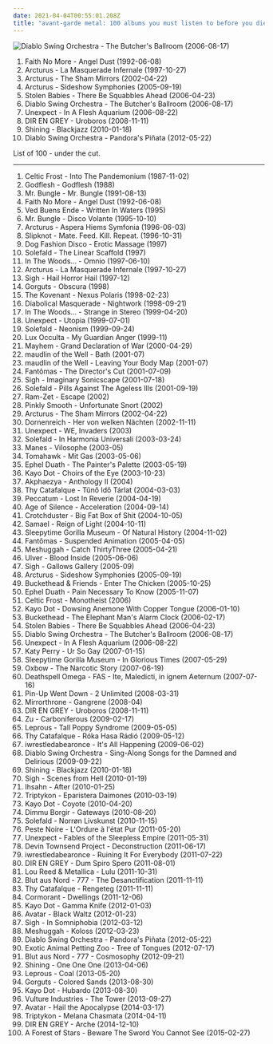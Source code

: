 ```yaml
---
date: 2021-04-04T00:55:01.208Z
title: "avant-garde metal: 100 albums you must listen to before you die"
---
```

![Diablo Swing Orchestra - The Butcher&#39;s Ballroom (2006-08-17)](http://coverartarchive.org/release/35b41b77-c4f8-3c1f-8041-901565f9f45d/1111418808-500.jpg "Diablo Swing Orchestra - The Butcher's Ballroom (2006-08-17)")
<ol class="albums">
<li data-cover="http://coverartarchive.org/release/9a25698c-bf29-3297-a05f-80f68c736e14/25332108545-500.jpg" data-tags="alternative rock, rock, alternative metal" role="button">Faith No More - Angel Dust (1992-06-08)</li>
<li data-cover="http://coverartarchive.org/release/641293ff-c29e-483c-8f79-b07eab011344/6167514371-500.jpg" data-tags="avant-garde metal" role="button">Arcturus - La Masquerade Infernale (1997-10-27)</li>
<li data-cover="https://img.discogs.com/GYhZ7K6fOzCcdRdNDHBJZJ74sHU=/fit-in/280x278/filters:strip_icc():format(jpeg):mode_rgb():quality(90)/discogs-images/R-2349420-1278742285.jpeg.jpg" data-tags="avant-garde metal, progressive metal" role="button">Arcturus - The Sham Mirrors (2002-04-22)</li>
<li data-cover="http://coverartarchive.org/release/b3c03147-9b30-4fda-88ea-44fe6718d288/15541386321-500.jpg" data-tags="avant-garde metal, progressive metal" role="button">Arcturus - Sideshow Symphonies (2005-09-19)</li>
<li data-cover="https://img.discogs.com/_WvdlxzvdlW_t29Zv6LxUmTZbCo=/fit-in/500x444/filters:strip_icc():format(jpeg):mode_rgb():quality(90)/discogs-images/R-1071952-1189969034.jpeg.jpg" data-tags="avant-garde metal, dark cabaret, avantgarde metal" role="button">Stolen Babies - There Be Squabbles Ahead (2006-04-23)</li>
<li data-cover="http://coverartarchive.org/release/35b41b77-c4f8-3c1f-8041-901565f9f45d/1111418808-500.jpg" data-tags="avant-garde metal, symphonic metal, progressive metal" role="button">Diablo Swing Orchestra - The Butcher's Ballroom (2006-08-17)</li>
<li data-cover="https://via.placeholder.com/450" data-tags="avant-garde metal, experimental" role="button">Unexpect - In A Flesh Aquarium (2006-08-22)</li>
<li data-cover="http://coverartarchive.org/release/fb296c28-e379-4405-9bb4-c24793685c6c/20605730802-500.jpg" data-tags="alternative metal, progressive metal, j-metal" role="button">DIR EN GREY - Uroboros (2008-11-11)</li>
<li data-cover="http://coverartarchive.org/release/09607242-9d17-3800-99f9-dd1933b49121/4023323401-500.jpg" data-tags="experimental, avant-garde metal, jazz metal" role="button">Shining - Blackjazz (2010-01-18)</li>
<li data-cover="http://coverartarchive.org/release/6bffe6c4-5f7f-42f6-b0af-4014cee6fa18/7957344650-500.jpg" data-tags="avant-garde metal, progressive metal" role="button">Diablo Swing Orchestra - Pandora's Piñata (2012-05-22)</li>
</ol>
List of 100 - under the cut.
<!-- more -->

_________________

<ol class="albums">
<li data-cover="http://coverartarchive.org/release/3d664bf1-22f3-4651-b4b1-83521ed4145d/14898575688-500.jpg" data-tags="thrash metal, avant-garde metal" role="button">
Celtic Frost - Into The Pandemonium (1987-11-02)
</li>
<li data-cover="http://coverartarchive.org/release/f860914b-82a5-39c1-a63b-7e1a77b58d53/15829726302-500.jpg" data-tags="industrial metal, industrial" role="button">
Godflesh - Godflesh (1988)
</li>
<li data-cover="https://via.placeholder.com/450" data-tags="experimental" role="button">
Mr. Bungle - Mr. Bungle (1991-08-13)
</li>
<li data-cover="http://coverartarchive.org/release/9a25698c-bf29-3297-a05f-80f68c736e14/25332108545-500.jpg" data-tags="alternative rock, rock, alternative metal" role="button">
Faith No More - Angel Dust (1992-06-08)
</li>
<li data-cover="http://coverartarchive.org/release/9cef27a5-992b-4297-ade4-a107b2c2c2bd/15269986537-500.jpg" data-tags="black metal, progressive metal" role="button">
Ved Buens Ende - Written In Waters (1995)
</li>
<li data-cover="http://coverartarchive.org/release/3d6c4428-a338-3a6e-bae3-6e28019db5c6/22838233669-500.jpg" data-tags="experimental, avant-garde" role="button">
Mr. Bungle - Disco Volante (1995-10-10)
</li>
<li data-cover="https://img.discogs.com/PET2jzdLAHFifRSonHwKZ7eJ6ck=/fit-in/600x600/filters:strip_icc():format(jpeg):mode_rgb():quality(90)/discogs-images/R-400951-1507214250-9127.jpeg.jpg" data-tags="black metal" role="button">
Arcturus - Aspera Hiems Symfonia (1996-06-03)
</li>
<li data-cover="http://coverartarchive.org/release/ce4722b7-7d58-4f7d-b76d-cb4b37fb661b/1069838540-500.jpg" data-tags="metal, nu metal" role="button">
Slipknot - Mate. Feed. Kill. Repeat. (1996-10-31)
</li>
<li data-cover="http://coverartarchive.org/release/5f939ba7-e601-4ee9-9018-1cdc137398cd/6061331968-500.jpg" data-tags="ska, avant-garde, avant-garde metal" role="button">
Dog Fashion Disco - Erotic Massage (1997)
</li>
<li data-cover="http://coverartarchive.org/release/74020eb9-4860-4c6c-8126-af55689a9b22/14993934735-500.jpg" data-tags="black metal, avant-garde metal" role="button">
Solefald - The Linear Scaffold (1997)
</li>
<li data-cover="http://coverartarchive.org/release/c97e3d59-6ed3-42f2-9a95-a69a7581ea64/5313520123-500.jpg" data-tags="progressive metal" role="button">
In The Woods... - Omnio (1997-06-10)
</li>
<li data-cover="http://coverartarchive.org/release/641293ff-c29e-483c-8f79-b07eab011344/6167514371-500.jpg" data-tags="avant-garde metal" role="button">
Arcturus - La Masquerade Infernale (1997-10-27)
</li>
<li data-cover="http://coverartarchive.org/release/50b9a8dc-fb9b-4872-839d-44ce9ec5a978/25640443565-500.jpg" data-tags="black metal, progressive metal, avant-garde metal" role="button">
Sigh - Hail Horror Hail (1997-12)
</li>
<li data-cover="https://img.discogs.com/_EXEd879PXcNdjYtdllk7zctlcc=/fit-in/600x600/filters:strip_icc():format(jpeg):mode_rgb():quality(90)/discogs-images/R-3755131-1468966762-1443.jpeg.jpg" data-tags="technical death metal, death metal" role="button">
Gorguts - Obscura (1998)
</li>
<li data-cover="http://coverartarchive.org/release/6b33c05d-62f7-4a42-9e1e-155499ba9534/14113644758-500.jpg" data-tags="black metal, melodic black metal" role="button">
The Kovenant - Nexus Polaris (1998-02-23)
</li>
<li data-cover="http://coverartarchive.org/release/757a25d7-2175-4b03-a13e-b634e721230b/19391920185-500.jpg" data-tags="black metal" role="button">
Diabolical Masquerade - Nightwork (1998-09-21)
</li>
<li data-cover="http://coverartarchive.org/release/7da40e8a-389b-4a55-a47d-3c30591f4f88/20370662106-500.jpg" data-tags="progressive metal" role="button">
In The Woods... - Strange in Stereo (1999-04-20)
</li>
<li data-cover="http://coverartarchive.org/release/ac262c95-f38b-43a7-afc1-16161ca9692d/11228519805-500.jpg" data-tags="death metal, avant-garde metal, black metal, metal, progressive metal" role="button">
Unexpect - Utopia (1999-07-01)
</li>
<li data-cover="https://img.discogs.com/uHJHUN9TOlxPQTZ6LVBCkeBS1zw=/fit-in/500x500/filters:strip_icc():format(jpeg):mode_rgb():quality(90)/discogs-images/R-2728844-1299949695.jpeg.jpg" data-tags="avant-garde metal" role="button">
Solefald - Neonism (1999-09-24)
</li>
<li data-cover="http://coverartarchive.org/release/9ff0ff83-0b85-4f18-9de0-9daac8cc0711/4861600829-500.jpg" data-tags="avant-garde metal, symphonic black metal, black metal" role="button">
Lux Occulta - My Guardian Anger (1999-11)
</li>
<li data-cover="http://coverartarchive.org/release/12e3767d-d674-4150-bc52-9d197c7778c1/13866484117-500.jpg" data-tags="black metal" role="button">
Mayhem - Grand Declaration of War (2000-04-29)
</li>
<li data-cover="https://img.discogs.com/Ze3KWEvCfibustHzF88tq0DqDz4=/fit-in/600x600/filters:strip_icc():format(jpeg):mode_rgb():quality(90)/discogs-images/R-1040831-1187159149.jpeg.jpg" data-tags="progressive metal" role="button">
maudlin of the Well - Bath (2001-07)
</li>
<li data-cover="https://img.discogs.com/53jyouQoJOdsjIs0bbH8y10UnnM=/fit-in/600x596/filters:strip_icc():format(jpeg):mode_rgb():quality(90)/discogs-images/R-996410-1182359239.jpeg.jpg" data-tags="progressive metal" role="button">
maudlin of the Well - Leaving Your Body Map (2001-07)
</li>
<li data-cover="http://coverartarchive.org/release/c98343c9-a728-4d7e-834b-fa64769a56b6/4204061685-500.jpg" data-tags="experimental" role="button">
Fantômas - The Director's Cut (2001-07-09)
</li>
<li data-cover="http://coverartarchive.org/release/586892ba-92bb-4f69-b06b-edd71a48cd97/12966542161-500.jpg" data-tags="avant-garde metal, progressive metal, psychedelic" role="button">
Sigh - Imaginary Sonicscape (2001-07-18)
</li>
<li data-cover="http://coverartarchive.org/release/26916a28-d44b-4610-bc9f-f736d9c59f26/7335403085-500.jpg" data-tags="avant-garde metal, post black metal" role="button">
Solefald - Pills Against The Ageless Ills (2001-09-19)
</li>
<li data-cover="http://coverartarchive.org/release/9d39e878-2fd1-4988-bd2b-5ee275e451a0/2152582190-500.jpg" data-tags="black metal, progressive metal, gothic metal, avant-garde metal" role="button">
Ram-Zet - Escape (2002)
</li>
<li data-cover="http://coverartarchive.org/release/34f21af8-e188-40ea-a14c-19fa6e763d69/11206905258-500.jpg" data-tags="experimental" role="button">
Pinkly Smooth - Unfortunate Snort (2002)
</li>
<li data-cover="https://img.discogs.com/GYhZ7K6fOzCcdRdNDHBJZJ74sHU=/fit-in/280x278/filters:strip_icc():format(jpeg):mode_rgb():quality(90)/discogs-images/R-2349420-1278742285.jpeg.jpg" data-tags="avant-garde metal, progressive metal" role="button">
Arcturus - The Sham Mirrors (2002-04-22)
</li>
<li data-cover="http://coverartarchive.org/release/fb617532-242d-4fb3-8c2f-99182c81c853/13549940233-500.jpg" data-tags="black metal, melodic black metal" role="button">
Dornenreich - Her von welken Nächten (2002-11-11)
</li>
<li data-cover="http://coverartarchive.org/release/020eafbd-3bc3-4497-891b-62445c51e22d/11228560145-500.jpg" data-tags="avant-garde metal, transym, take that demon burger" role="button">
Unexpect - WE, Invaders (2003)
</li>
<li data-cover="http://coverartarchive.org/release/b2b5c4d2-315c-4f50-89f1-e9fd832210a0/14994002111-500.jpg" data-tags="black metal" role="button">
Solefald - In Harmonia Universali (2003-03-24)
</li>
<li data-cover="http://coverartarchive.org/release/c23c3b68-7823-4a54-9d32-013d276eab17/15574090319-500.jpg" data-tags="progressive metal, avant-garde metal" role="button">
Manes - Vilosophe (2003-05)
</li>
<li data-cover="http://coverartarchive.org/release/ba3ed281-8711-420d-82e7-0efd961ca1f8/21285246849-500.jpg" data-tags="mike patton, alternative metal" role="button">
Tomahawk - Mit Gas (2003-05-06)
</li>
<li data-cover="http://coverartarchive.org/release/967404d8-716d-4d06-a7e5-9c4ceb7fd8a3/19427627667-500.jpg" data-tags="progressive metal, jazz metal" role="button">
Ephel Duath - The Painter's Palette (2003-05-19)
</li>
<li data-cover="http://coverartarchive.org/release/1d78df8c-c5ed-431b-adbc-36d6639d8847/18409643938-500.jpg" data-tags="experimental, post-rock, avant-garde" role="button">
Kayo Dot - Choirs of the Eye (2003-10-23)
</li>
<li data-cover="http://coverartarchive.org/release/7ff39c3a-27d3-4b57-8bf2-620e309d08a1/8862531127-500.jpg" data-tags="progressive metal, metal, avant-garde metal" role="button">
Akphaezya - Anthology II (2004)
</li>
<li data-cover="http://coverartarchive.org/release/76776646-4eda-42b6-9963-bc17de59d27a/21887897829-500.jpg" data-tags="avant-garde metal" role="button">
Thy Catafalque - Tűnő Idő Tárlat (2004-03-03)
</li>
<li data-cover="http://coverartarchive.org/release/bcd1474d-1242-3190-b8da-ed87a2547f58/25788869776-500.jpg" data-tags="avant-garde, avant-garde metal, experimental" role="button">
Peccatum - Lost In Reverie (2004-04-19)
</li>
<li data-cover="https://img.discogs.com/XFPiqyF_Qw3m-Te-ug57KyojzlQ=/fit-in/600x600/filters:strip_icc():format(jpeg):mode_rgb():quality(90)/discogs-images/R-847137-1241031913.jpeg.jpg" data-tags="progressive metal" role="button">
Age of Silence - Acceleration (2004-09-14)
</li>
<li data-cover="https://via.placeholder.com/450" data-tags="comic metal" role="button">
Crotchduster - Big Fat Box of Shit (2004-10-05)
</li>
<li data-cover="http://coverartarchive.org/release/bd9ddc75-db23-4d46-b748-a39e5d4c5a19/26723378277-500.jpg" data-tags="industrial metal" role="button">
Samael - Reign of Light (2004-10-11)
</li>
<li data-cover="http://coverartarchive.org/release/41a71be2-4c3d-43f5-a7f7-f7ea91541bc8/12638055306-500.jpg" data-tags="avant-garde, avant-prog" role="button">
Sleepytime Gorilla Museum - Of Natural History (2004-11-02)
</li>
<li data-cover="https://img.discogs.com/qmCEsimWuh64NR3AZekdg_NUR2I=/fit-in/600x569/filters:strip_icc():format(jpeg):mode_rgb():quality(90)/discogs-images/R-432947-1605958383-6757.jpeg.jpg" data-tags="experimental" role="button">
Fantômas - Suspended Animation (2005-04-05)
</li>
<li data-cover="http://coverartarchive.org/release/6a3719d9-20a9-3119-a036-5595202976b0/4952344545-500.jpg" data-tags="progressive metal, math metal" role="button">
Meshuggah - Catch ThirtyThree (2005-04-21)
</li>
<li data-cover="http://coverartarchive.org/release/1827a150-50d3-322f-88e8-23855fd9cd3b/21285140194-500.jpg" data-tags="experimental, electronic, avant-garde" role="button">
Ulver - Blood Inside (2005-06-06)
</li>
<li data-cover="http://coverartarchive.org/release/b73f32f7-bb46-419d-96ab-15b91ec6584f/6773460285-500.jpg" data-tags="progressive metal, avant-garde metal" role="button">
Sigh - Gallows Gallery (2005-09)
</li>
<li data-cover="http://coverartarchive.org/release/b3c03147-9b30-4fda-88ea-44fe6718d288/15541386321-500.jpg" data-tags="avant-garde metal, progressive metal" role="button">
Arcturus - Sideshow Symphonies (2005-09-19)
</li>
<li data-cover="https://via.placeholder.com/450" data-tags="avant-garde metal" role="button">
Buckethead & Friends - Enter The Chicken (2005-10-25)
</li>
<li data-cover="http://coverartarchive.org/release/1b4389ad-d198-4272-b9da-cf01666be10e/19427644119-500.jpg" data-tags="experimental, jazz metal, progressive metal, mathcore, avant-garde metal" role="button">
Ephel Duath - Pain Necessary To Know (2005-11-07)
</li>
<li data-cover="https://img.discogs.com/-T41HKNeGmw-rRzDbdygtb8DnvA=/fit-in/600x594/filters:strip_icc():format(jpeg):mode_rgb():quality(90)/discogs-images/R-4039351-1353304842-8152.jpeg.jpg" data-tags="doom metal" role="button">
Celtic Frost - Monotheist (2006)
</li>
<li data-cover="http://coverartarchive.org/release/8c761839-5889-4b72-95a2-031619122e4a/20406280868-500.jpg" data-tags="avant-garde" role="button">
Kayo Dot - Dowsing Anemone With Copper Tongue (2006-01-10)
</li>
<li data-cover="http://coverartarchive.org/release/9e304451-c0d1-4ade-bc64-915cef3fcd8a/14928819688-500.jpg" data-tags="experimental rock, avant-garde metal" role="button">
Buckethead - The Elephant Man's Alarm Clock (2006-02-17)
</li>
<li data-cover="https://img.discogs.com/_WvdlxzvdlW_t29Zv6LxUmTZbCo=/fit-in/500x444/filters:strip_icc():format(jpeg):mode_rgb():quality(90)/discogs-images/R-1071952-1189969034.jpeg.jpg" data-tags="avant-garde metal, dark cabaret, avantgarde metal" role="button">
Stolen Babies - There Be Squabbles Ahead (2006-04-23)
</li>
<li data-cover="http://coverartarchive.org/release/35b41b77-c4f8-3c1f-8041-901565f9f45d/1111418808-500.jpg" data-tags="avant-garde metal, symphonic metal, progressive metal" role="button">
Diablo Swing Orchestra - The Butcher's Ballroom (2006-08-17)
</li>
<li data-cover="https://via.placeholder.com/450" data-tags="avant-garde metal, experimental" role="button">
Unexpect - In A Flesh Aquarium (2006-08-22)
</li>
<li data-cover="https://img.discogs.com/MQhXJ6IzIKxdRtX-EKXynZwV8KQ=/fit-in/360x360/filters:strip_icc():format(jpeg):mode_rgb():quality(90)/discogs-images/R-5584682-1397249996-7985.jpeg.jpg" data-tags="female vocalists, gay metal" role="button">
Katy Perry - Ur So Gay (2007-01-15)
</li>
<li data-cover="http://coverartarchive.org/release/886c3b42-b902-42b2-a413-5f6c4cd902d3/5083823028-500.jpg" data-tags="avant-garde, progressive metal" role="button">
Sleepytime Gorilla Museum - In Glorious Times (2007-05-29)
</li>
<li data-cover="http://coverartarchive.org/release/b2d97501-6139-4b63-9360-b37f1c17b270/17473979290-500.jpg" data-tags="noise rock, experimental rock" role="button">
Oxbow - The Narcotic Story (2007-06-19)
</li>
<li data-cover="http://coverartarchive.org/release/98ed235a-2f5c-44e9-8f94-1373fcd7dc4e/1981275082-500.jpg" data-tags="black metal" role="button">
Deathspell Omega - FAS - Ite, Maledicti, in ignem Aeternum (2007-07-16)
</li>
<li data-cover="https://img.discogs.com/OI2GKVx3u6mj7ALCbaEKcKa3VLk=/fit-in/250x250/filters:strip_icc():format(jpeg):mode_rgb():quality(90)/discogs-images/R-2652820-1295088827.jpeg.jpg" data-tags="rock, avant-garde metal, jeas-reinhoer-planned" role="button">
Pin-Up Went Down - 2 Unlimited (2008-03-31)
</li>
<li data-cover="https://img.discogs.com/3Po3MI9vocSMbCaQUb4B87YsNNw=/fit-in/600x527/filters:strip_icc():format(jpeg):mode_rgb():quality(90)/discogs-images/R-1852421-1616886092-5680.jpeg.jpg" data-tags="progressive black metal" role="button">
Mirrorthrone - Gangrene (2008-04)
</li>
<li data-cover="http://coverartarchive.org/release/fb296c28-e379-4405-9bb4-c24793685c6c/20605730802-500.jpg" data-tags="alternative metal, progressive metal, j-metal" role="button">
DIR EN GREY - Uroboros (2008-11-11)
</li>
<li data-cover="http://coverartarchive.org/release/14a1847e-271c-43da-80a6-582e34f44f0a/15238083863-500.jpg" data-tags="experimental" role="button">
Zu - Carboniferous (2009-02-17)
</li>
<li data-cover="http://coverartarchive.org/release/7f51ee89-3604-4e7a-84bd-4c14ff5f9e32/24380429134-500.jpg" data-tags="progressive metal" role="button">
Leprous - Tall Poppy Syndrome (2009-05-05)
</li>
<li data-cover="http://coverartarchive.org/release/a2f48af0-f0a6-4368-9a11-4282d0a30dc3/10081496959-500.jpg" data-tags="avant-garde metal, black metal" role="button">
Thy Catafalque - Róka Hasa Rádió (2009-05-12)
</li>
<li data-cover="https://img.discogs.com/CHr9MOiiZyTmk44zGoENbFH68YY=/fit-in/600x590/filters:strip_icc():format(jpeg):mode_rgb():quality(90)/discogs-images/R-5139790-1604255277-1206.jpeg.jpg" data-tags="experimental, deathcore, mathcore" role="button">
iwrestledabearonce - It's All Happening (2009-06-02)
</li>
<li data-cover="http://coverartarchive.org/release/7c09249a-90db-3a24-a8d2-d01edd0d67de/18021944716-500.jpg" data-tags="progressive metal, avant-garde metal, metal, symphonic metal" role="button">
Diablo Swing Orchestra - Sing-Along Songs for the Damned and Delirious (2009-09-22)
</li>
<li data-cover="http://coverartarchive.org/release/09607242-9d17-3800-99f9-dd1933b49121/4023323401-500.jpg" data-tags="experimental, avant-garde metal, jazz metal" role="button">
Shining - Blackjazz (2010-01-18)
</li>
<li data-cover="http://coverartarchive.org/release/af2b58ce-66c3-48ee-ab16-659706711b5d/28819853007-500.jpg" data-tags="black metal, avant-garde metal" role="button">
Sigh - Scenes from Hell (2010-01-19)
</li>
<li data-cover="http://coverartarchive.org/release/8ea9f403-1418-4325-9781-6d9f7c5dd13f/8075482238-500.jpg" data-tags="progressive metal" role="button">
Ihsahn - After (2010-01-25)
</li>
<li data-cover="http://coverartarchive.org/release/43b106f7-7f75-475a-aff9-577903ba0005/21818394273-500.jpg" data-tags="doom metal" role="button">
Triptykon - Eparistera Daimones (2010-03-19)
</li>
<li data-cover="http://coverartarchive.org/release/e30c7618-5569-46ea-8eb4-b2128a6ec1ab/7712117702-500.jpg" data-tags="chamber music, gothic, gothic rock, animals, avant-garde metal, avant-prog, goth fusion" role="button">
Kayo Dot - Coyote (2010-04-20)
</li>
<li data-cover="https://img.discogs.com/bbw_DnHBQIvRHNH3HYAOk6970yo=/fit-in/600x596/filters:strip_icc():format(jpeg):mode_rgb():quality(90)/discogs-images/R-12077670-1527851486-9159.jpeg.jpg" data-tags="dimmu borgir, female backed metal" role="button">
Dimmu Borgir - Gateways (2010-08-20)
</li>
<li data-cover="http://coverartarchive.org/release/bcc4f9e4-b0dd-4cfc-afd7-22688fc6050e/14994112802-500.jpg" data-tags="black metal, progressive metal, avant-garde metal, post-black metal" role="button">
Solefald - Norrøn Livskunst (2010-11-15)
</li>
<li data-cover="http://coverartarchive.org/release/5a8e9053-a923-4adf-8866-576270a6ccb7/1223508809-500.jpg" data-tags="black metal, avant-garde black metal, post-black metal, experimental" role="button">
Peste Noire - L'Ordure à l'état Pur (2011-05-20)
</li>
<li data-cover="http://coverartarchive.org/release/a06684e3-f175-42cf-a4cf-44c77530b18d/4803942518-500.jpg" data-tags="avant-garde metal" role="button">
Unexpect - Fables of the Sleepless Empire (2011-05-31)
</li>
<li data-cover="http://coverartarchive.org/release/2c518a0c-46f0-4df7-abc3-3c99c86111d2/16154998800-500.jpg" data-tags="progressive metal" role="button">
Devin Townsend Project - Deconstruction (2011-06-17)
</li>
<li data-cover="http://coverartarchive.org/release/4d5c51e6-f00f-4570-b136-85fc53e9e3a8/26433855871-500.jpg" data-tags="experimental, mathcore" role="button">
iwrestledabearonce - Ruining It For Everybody (2011-07-22)
</li>
<li data-cover="http://coverartarchive.org/release/47321357-568f-4fa1-bb06-b03cb7fceab7/7530934595-500.jpg" data-tags="progressive metal" role="button">
DIR EN GREY - Dum Spiro Spero (2011-08-01)
</li>
<li data-cover="https://img.discogs.com/mBDUnwvyoTKo5QyTIx08OeU7ffE=/fit-in/470x467/filters:strip_icc():format(jpeg):mode_rgb():quality(90)/discogs-images/R-3200497-1433009730-1356.jpeg.jpg" data-tags="table rock, experimental, noise rock" role="button">
Lou Reed & Metallica - Lulu (2011-10-31)
</li>
<li data-cover="http://coverartarchive.org/release/4296058d-8e55-4ec2-ac43-1216b05c93e8/1969287251-500.jpg" data-tags="black metal, industrial metal" role="button">
Blut aus Nord - 777 - The Desanctification (2011-11-11)
</li>
<li data-cover="http://coverartarchive.org/release/3fe30449-cd88-4abb-bd5f-4832273aa3d2/14994176576-500.jpg" data-tags="avant-garde metal" role="button">
Thy Catafalque - Rengeteg (2011-11-11)
</li>
<li data-cover="https://via.placeholder.com/450" data-tags="metal, avant-garde metal, tiberian ass bastard folk, metal2011" role="button">
Cormorant - Dwellings (2011-12-06)
</li>
<li data-cover="http://coverartarchive.org/release/a4ada6d6-3222-484e-9861-c7b493d405d0/14488817681-500.jpg" data-tags="chamber music, avant-garde metal, atmospheric black metal" role="button">
Kayo Dot - Gamma Knife (2012-01-03)
</li>
<li data-cover="http://coverartarchive.org/release/d83a41bd-ab9d-4d3a-8f41-22c7c8f3d1c4/7164233226-500.jpg" data-tags="melodic death metal, industrial metal" role="button">
Avatar - Black Waltz (2012-01-23)
</li>
<li data-cover="http://coverartarchive.org/release/0a4f291c-49a1-4fae-be85-1358b76af9ce/6766463757-500.jpg" data-tags="black metal, progressive metal, avant-garde metal" role="button">
Sigh - In Somniphobia (2012-03-12)
</li>
<li data-cover="http://coverartarchive.org/release/b46b9b39-7d56-4e00-ba33-d8bf8fc59889/3235678346-500.jpg" data-tags="progressive metal, 2012" role="button">
Meshuggah - Koloss (2012-03-23)
</li>
<li data-cover="http://coverartarchive.org/release/6bffe6c4-5f7f-42f6-b0af-4014cee6fa18/7957344650-500.jpg" data-tags="avant-garde metal, progressive metal" role="button">
Diablo Swing Orchestra - Pandora's Piñata (2012-05-22)
</li>
<li data-cover="https://img.discogs.com/VxPOyi7QR_pWBZEx5PK6K6Syo0o=/fit-in/300x300/filters:strip_icc():format(jpeg):mode_rgb():quality(90)/discogs-images/R-3970280-1350934522-3015.jpeg.jpg" data-tags="ambient, experimental, progressive metal, shoegaze, atmospheric, post-hardcore, mathcore, avant-garde metal, green metal, lolwut, trannys" role="button">
Exotic Animal Petting Zoo - Tree of Tongues (2012-07-17)
</li>
<li data-cover="http://coverartarchive.org/release/168700e3-0160-4793-b123-7abd8aafd86c/2220297744-500.jpg" data-tags="atmospheric black metal, post-black metal" role="button">
Blut aus Nord - 777 - Cosmosophy (2012-09-21)
</li>
<li data-cover="http://coverartarchive.org/release/d668196f-0053-4faa-a844-4732943e03c9/4171250258-500.jpg" data-tags="avant-garde metal" role="button">
Shining - One One One (2013-04-06)
</li>
<li data-cover="http://coverartarchive.org/release/b48514ca-9ad8-48d7-a536-635d497acfae/4174329295-500.jpg" data-tags="progressive metal, 2013" role="button">
Leprous - Coal (2013-05-20)
</li>
<li data-cover="http://coverartarchive.org/release/0fbd6978-4ba0-4f1f-b1fb-1ef7fb9eefd5/10787189786-500.jpg" data-tags="death metal, technical death metal, avant-garde death metal, progressive death metal" role="button">
Gorguts - Colored Sands (2013-08-30)
</li>
<li data-cover="https://img.discogs.com/xNGsONC31H6m6LtJMt8puOke--I=/fit-in/600x600/filters:strip_icc():format(jpeg):mode_rgb():quality(90)/discogs-images/R-4874646-1378145078-2434.jpeg.jpg" data-tags="black metal, progressive metal, post-rock, avant-garde metal" role="button">
Kayo Dot - Hubardo (2013-08-30)
</li>
<li data-cover="http://coverartarchive.org/release/681e36f2-442c-43dd-aad4-93ca98f14c14/7836195165-500.jpg" data-tags="progressive metal, 2013, avant-garde metal" role="button">
Vulture Industries - The Tower (2013-09-27)
</li>
<li data-cover="https://img.discogs.com/TZTjYqiQbGDnsGgBENRMx-tS89Y=/fit-in/600x600/filters:strip_icc():format(jpeg):mode_rgb():quality(90)/discogs-images/R-5949752-1412167722-7615.jpeg.jpg" data-tags="melodic death metal, alternative metal, nu metal, avant-garde metal" role="button">
Avatar - Hail the Apocalypse (2014-03-17)
</li>
<li data-cover="http://coverartarchive.org/release/480677f9-2bf2-4301-ab51-0226c3766110/13196207561-500.jpg" data-tags="doom metal" role="button">
Triptykon - Melana Chasmata (2014-04-11)
</li>
<li data-cover="http://coverartarchive.org/release/deaa5185-8ac6-4887-a571-225e993c7673/8725571440-500.jpg" data-tags="alternative metal, progressive metal" role="button">
DIR EN GREY - Arche (2014-12-10)
</li>
<li data-cover="http://coverartarchive.org/release/df80ae99-ac2e-4508-91f0-48cd97c07544/9175102018-500.jpg" data-tags="uk, avant-garde metal, atmospheric black metal, progressive black metal" role="button">
A Forest of Stars - Beware The Sword You Cannot See (2015-02-27)
</li>
</ol>